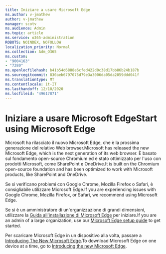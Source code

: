 ```yaml
---
title: Iniziare a usare Microsoft Edge
ms.author: v-jmathew
author: v-jmathew
manager: scotv
ms.audience: Admin
ms.topic: article
ms.service: o365-administration
ROBOTS: NOINDEX, NOFOLLOW
localization_priority: Normal
ms.collection: Adm_O365
ms.custom:
- "9004163"
- "7280"
ms.openlocfilehash: b41b54d6888e6cfed422d0c38d17bb86b24b187b
ms.sourcegitcommit: 830aeb6797075d79e3a3006da05da2059ddd041f
ms.translationtype: MT
ms.contentlocale: it-IT
ms.lasthandoff: 12/10/2020
ms.locfileid: "49617871"
---
```

# <a name="start-using-microsoft-edge"></a><span data-ttu-id="81ff8-102">Iniziare a usare Microsoft Edge</span><span class="sxs-lookup"><span data-stu-id="81ff8-102">Start using Microsoft Edge</span></span>

<span data-ttu-id="81ff8-103">Microsoft ha rilasciato il nuovo Microsoft Edge, che è la prossima generazione del relativo Web browser.</span><span class="sxs-lookup"><span data-stu-id="81ff8-103">Microsoft has released the new Microsoft Edge, which is the next generation of its web browser.</span></span> <span data-ttu-id="81ff8-104">È basato sul fondamento open-source Chromium ed è stato ottimizzato per l'uso con prodotti Microsoft, come SharePoint e OneDrive.</span><span class="sxs-lookup"><span data-stu-id="81ff8-104">It is built on the Chromium open-source foundation and has been optimized to work with Microsoft products, like SharePoint and OneDrive.</span></span>

<span data-ttu-id="81ff8-105">Se si verificano problemi con Google Chrome, Mozilla Firefox o Safari, è consigliabile utilizzare Microsoft Edge.</span><span class="sxs-lookup"><span data-stu-id="81ff8-105">If you are experiencing issues with Google Chrome, Mozilla Firefox, or Safari, we recommend using Microsoft Edge.</span></span>

<span data-ttu-id="81ff8-106">Se si è un amministratore di un'organizzazione di grandi dimensioni, utilizzare la [Guida all'installazione di Microsoft Edge](https://go.microsoft.com/fwlink/?linkid=2142423) per iniziare.</span><span class="sxs-lookup"><span data-stu-id="81ff8-106">If you are an admin of a large organization, use our [Microsoft Edge setup guide](https://go.microsoft.com/fwlink/?linkid=2142423) to get started.</span></span>

<span data-ttu-id="81ff8-107">Per scaricare Microsoft Edge in un dispositivo alla volta, passare a [Introducing The New Microsoft Edge](https://go.microsoft.com/fwlink/?linkid=2141049).</span><span class="sxs-lookup"><span data-stu-id="81ff8-107">To download Microsoft Edge on one device at a time, go to [Introducing the new Microsoft Edge](https://go.microsoft.com/fwlink/?linkid=2141049).</span></span>
